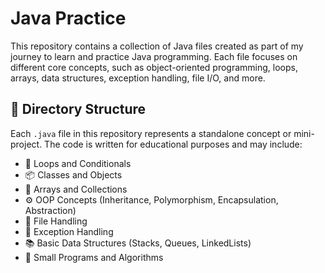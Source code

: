 # Java Practice 

This repository contains a collection of Java files created as part of my journey to learn and practice Java programming. Each file focuses on different core concepts, such as object-oriented programming, loops, arrays, data structures, exception handling, file I/O, and more.

## 📁 Directory Structure

Each `.java` file in this repository represents a standalone concept or mini-project. The code is written for educational purposes and may include:

- 🔁 Loops and Conditionals
- 📦 Classes and Objects
- 🧮 Arrays and Collections
- ⚙️ OOP Concepts (Inheritance, Polymorphism, Encapsulation, Abstraction)
- 📂 File Handling
- 🧪 Exception Handling
- 📚 Basic Data Structures (Stacks, Queues, LinkedLists)
- 🎯 Small Programs and Algorithms

